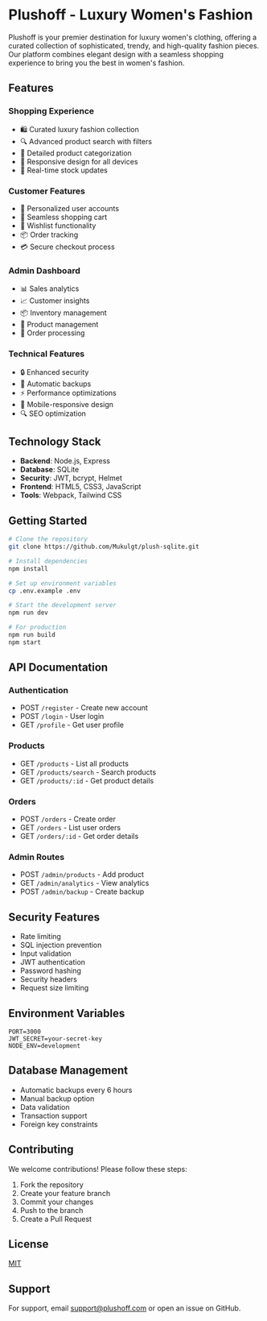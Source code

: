 # Plushoff - Luxury Women's Fashion

Plushoff is your premier destination for luxury women's clothing, offering a curated collection of sophisticated, trendy, and high-quality fashion pieces. Our platform combines elegant design with a seamless shopping experience to bring you the best in women's fashion.

## Features

### Shopping Experience
- 🛍️ Curated luxury fashion collection
- 🔍 Advanced product search with filters
- 👗 Detailed product categorization
- 📱 Responsive design for all devices
- 💫 Real-time stock updates

### Customer Features
- 👤 Personalized user accounts
- 🛒 Seamless shopping cart
- 💝 Wishlist functionality
- 📦 Order tracking
- 💳 Secure checkout process

### Admin Dashboard
- 📊 Sales analytics
- 📈 Customer insights
- 📦 Inventory management
- 🎯 Product management
- 📨 Order processing

### Technical Features
- 🔒 Enhanced security
- 💾 Automatic backups
- ⚡ Performance optimizations
- 📱 Mobile-responsive design
- 🔍 SEO optimization

## Technology Stack

- **Backend**: Node.js, Express
- **Database**: SQLite
- **Security**: JWT, bcrypt, Helmet
- **Frontend**: HTML5, CSS3, JavaScript
- **Tools**: Webpack, Tailwind CSS

## Getting Started

```bash
# Clone the repository
git clone https://github.com/Mukulgt/plush-sqlite.git

# Install dependencies
npm install

# Set up environment variables
cp .env.example .env

# Start the development server
npm run dev

# For production
npm run build
npm start
```

## API Documentation

### Authentication
- POST `/register` - Create new account
- POST `/login` - User login
- GET `/profile` - Get user profile

### Products
- GET `/products` - List all products
- GET `/products/search` - Search products
- GET `/products/:id` - Get product details

### Orders
- POST `/orders` - Create order
- GET `/orders` - List user orders
- GET `/orders/:id` - Get order details

### Admin Routes
- POST `/admin/products` - Add product
- GET `/admin/analytics` - View analytics
- POST `/admin/backup` - Create backup

## Security Features

- Rate limiting
- SQL injection prevention
- Input validation
- JWT authentication
- Password hashing
- Security headers
- Request size limiting

## Environment Variables

```env
PORT=3000
JWT_SECRET=your-secret-key
NODE_ENV=development
```

## Database Management

- Automatic backups every 6 hours
- Manual backup option
- Data validation
- Transaction support
- Foreign key constraints

## Contributing

We welcome contributions! Please follow these steps:

1. Fork the repository
2. Create your feature branch
3. Commit your changes
4. Push to the branch
5. Create a Pull Request

## License

[MIT](https://choosealicense.com/licenses/mit/)

## Support

For support, email support@plushoff.com or open an issue on GitHub.
